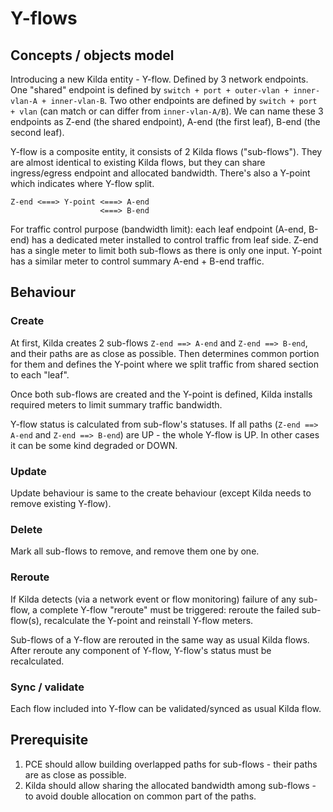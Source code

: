 # Y-flows

## Concepts / objects model

Introducing a new Kilda entity - Y-flow. Defined by 3 network endpoints. One "shared" endpoint is defined by
`switch + port + outer-vlan + inner-vlan-A + inner-vlan-B`. Two other endpoints are defined by `switch + port + vlan` (can match or can
differ from `inner-vlan-A/B`). We can name these 3 endpoints as Z-end (the shared endpoint), A-end (the first leaf), B-end (the second
leaf).

Y-flow is a composite entity, it consists of 2 Kilda flows ("sub-flows"). They are almost identical to existing Kilda flows, but they can
share ingress/egress endpoint and allocated bandwidth. There's also a Y-point which indicates where Y-flow split.

```
Z-end <===> Y-point <===> A-end
                    <===> B-end
```

For traffic control purpose (bandwidth limit): each leaf endpoint (A-end, B-end) has a dedicated meter installed 
to control traffic from leaf side. Z-end has a single meter to limit both sub-flows as there is only one input.
Y-point has a similar meter to control summary A-end + B-end traffic.

## Behaviour

### Create

At first, Kilda creates 2 sub-flows `Z-end ==> A-end` and `Z-end ==> B-end`, and their paths are as close as possible. 
Then determines common portion for them and defines the Y-point where we split traffic from shared section to each "leaf".

Once both sub-flows are created and the Y-point is defined, Kilda installs required meters to limit summary traffic bandwidth.

Y-flow status is calculated from sub-flow's statuses. If all paths (`Z-end ==> A-end` and `Z-end ==> B-end`) are UP - the whole Y-flow is UP. 
In other cases it can be some kind degraded or DOWN.

### Update
Update behaviour is same to the create behaviour (except Kilda needs to remove existing Y-flow).

### Delete
Mark all sub-flows to remove, and remove them one by one.

### Reroute

If Kilda detects (via a network event or flow monitoring) failure of any sub-flow, a complete Y-flow "reroute" must be triggered:
reroute the failed sub-flow(s), recalculate the Y-point and reinstall Y-flow meters.

Sub-flows of a Y-flow are rerouted in the same way as usual Kilda flows. After reroute any component of Y-flow,
Y-flow's status must be recalculated.

### Sync / validate
Each flow included into Y-flow can be validated/synced as usual Kilda flow.

## Prerequisite
1. PCE should allow building overlapped paths for sub-flows - their paths are as close as possible. 
2. Kilda should allow sharing the allocated bandwidth among sub-flows - to avoid double allocation on common part of the paths.
